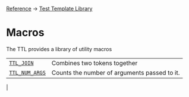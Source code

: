 [Reference](../../ShaderTestFramework.md) -> [Test Template Library](../TTL.md)

# Macros

The TTL provides a library of utility macros

| | |
|-|-|
| [`TTL_JOIN`](./Join.md) | Combines two tokens together |
| [`TTL_NUM_ARGS`](./NumArgs.md) | Counts the number of arguments passed to it. |
|